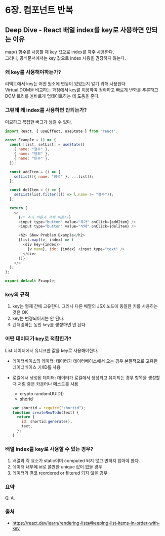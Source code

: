 # 6장. 컴포넌트 반복

## Deep Dive - React 배열 index를 key로 사용하면 안되는 이유

map() 함수를 사용할 때 key 값으로 index를 자주 사용한다.  
그러나, 공식문서에서는 key 값으로 index 사용을 권장하지 않는다.

### 왜 key를 사용해야하는가?

리액트에서 key는 어떤 원소에 변동이 있었는지 알기 위해 사용한다.  
Virtual DOM을 비교하는 과정에서 key를 이용하여 정확하고 빠르게 변화를 추론하고 DOM 트리를 올바르게 업데이트하는 데 도움을 준다.

### 그런데 왜 index를 사용하면 안되는가?

미묘하고 복잡한 버그가 생길 수 있다.

```javascript
import React, { useEffect, useState } from "react";

const Example = () => {
  const [list, setList] = useState([
    { name: "철수" },
    { name: "영희" },
    { name: "민수" },
  ]);

  const addItem = () => {
    setList([{ name: "정국" }, ...list]);
  };

  const delItem = () => {
    setList(list.filter((l) => l.name != "철수"));
  };

  return (
    <>
      {/* 추가 버튼과 삭제 버튼*/}
      <input type="button" value="추가" onClick={addItem} />
      <input type="button" value="삭제" onClick={delItem} />

      <h2> Show Problem Example</h2>
      {list.map((v, index) => (
        <div key={index}>
          {v.name}, idx: {index} <input type="text" />
        </div>
      ))}
    </>
  );
};

export default Example;
```

### key의 규칙

1. key는 형제 간에 고유한다. 그러나 다른 배열의 JSX 노드에 동일한 키를 사용하는 것은 OK
2. key는 변경되어서는 안 된다.
3. 렌더링하는 동안 key를 생성하면 안 된다.

### 어떤 데이터가 key로 적합한가?

List 데이터에서 유니크한 값을 key로 사용해야한다.

- 데이터베이스의 데이터: 데이터가 데이터베이스에서 오는 경우 본질적으로 고유한 데이터베이스 키/ID를 사용
- 로컬에서 생성된 데이터: 데이터가 로컬에서 생성되고 유지되는 경우 항목을 생성할 때 처럼 증분 카운터나 메소드를 사용

  - crypto.randomUUID()
  - shorid

  ```javascript
  var shortid = require("shortid");
  function createNewTodo(text) {
    return {
      id: shortid.generate(),
      text,
    };
  }
  ```

### 배열 index를 key로 사용할 수 있는 경우?

1. 배열과 각 요소가 static이며 computed 되지 않고 변하지 않아야 한다.
2. 데이터 내부에 id로 쓸만한 unique 값이 없을 경우
3. 데이터가 결코 reordered or filtered 되지 않을 경우

### 요약

Q.
A.

### 출처

- https://react.dev/learn/rendering-lists#keeping-list-items-in-order-with-key

<!-- ## 6장 - 정리

### 6-1. 클래스형 컴포넌트

- 클래스형 컴포넌트의 특징 및 장점

  1.  컴포넌트 내에 render() 함수가 필수적으로 있어야 JSX 반환이 가능하다.
  2.  state기능 및 라이프 사이클API를 사용할 수 있다.
  3.  임의 메서드를 정의할 수 있다.

- 함수형 컴포넌트의 특징 및 장점
  1.  클래스형 컴포넌트보다 선언하기 편하다.
  2.  state와 라이프 사이클API의 사용이 불가능하지만, hooks 기능으로 해결가능하다.
  3.  함수는 한번 실행되고 나면 메모리 상에서 사라지기 때문에 메모리 자원을 덜 사용하는 것이 장점이다.

### 3-2. 모듈 내보내기 및 불러오기

- 모듈 내보내기 (export)
  ```javascript
   export defalut Component;
  ```
- 모듈 불러오기 (import)
  ```javascript
  import Component from "./Component";
  ```

### 3-3. props

props는 properties를 줄인 표현으로 컴포넌트 속성을 설정할 때 사용하는 요소이다. props 값은 부모 컴포넌트에서 설정할 수 있다.

- JSX 내부에서 props 렌더링

  ```javascript
  import React from "react";

  const MyComponent = (props) => {
    return <div>안녕하세요, 제 이름은 {props.name}입니다.</div>;
  };

  export default MyComponent;
  ```

- 컴포넌트 사용시 props 값 지정

  ```javascript
  import MyComponent from "./MyComponent";

  const App = () => {
    return <MyComponent name="React" />;
  };

  export default App;
  ```

  - defaultProps를 이용하여 props 기본값을 설정할 수 있다.

  ```javascript
  import React from "react";

  const MyComponent = (props) => {
    return <div>안녕하세요, 제 이름은 {props.name}입니다.</div>;
  };

  MyComponent.defaultProps = {
    name: "기본 이름",
  };

  export default MyComponent;
  ``` -->
